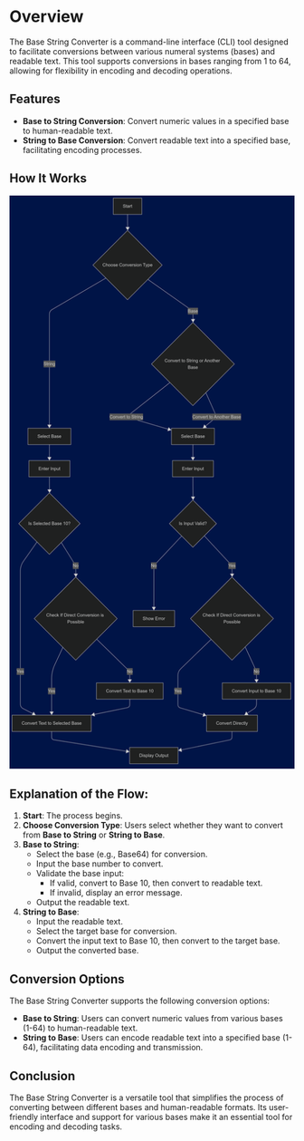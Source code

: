 # Overview

The Base String Converter is a command-line interface (CLI) tool designed to facilitate conversions between various numeral systems (bases) and readable text. This tool supports conversions in bases ranging from 1 to 64, allowing for flexibility in encoding and decoding operations.

<h2>Features</h2>

<ul>
    <li><strong>Base to String Conversion</strong>: Convert numeric values in a specified base to human-readable text.</li>
    <li><strong>String to Base Conversion</strong>: Convert readable text into a specified base, facilitating encoding processes.</li>
</ul>

<h2>How It Works</h2>

<p align="center">
    <img src="images/preview.png" alt="Flowchart of Base String Converter" width="600"/>
</p>

<h2>Explanation of the Flow:</h2>

<ol>
    <li><strong>Start</strong>: The process begins.</li>
    <li><strong>Choose Conversion Type</strong>: Users select whether they want to convert from <strong>Base to String</strong> or <strong>String to Base</strong>.</li>
    <li><strong>Base to String</strong>:
        <ul>
            <li>Select the base (e.g., Base64) for conversion.</li>
            <li>Input the base number to convert.</li>
            <li>Validate the base input:
                <ul>
                    <li>If valid, convert to Base 10, then convert to readable text.</li>
                    <li>If invalid, display an error message.</li>
                </ul>
            </li>
            <li>Output the readable text.</li>
        </ul>
    </li>
    <li><strong>String to Base</strong>:
        <ul>
            <li>Input the readable text.</li>
            <li>Select the target base for conversion.</li>
            <li>Convert the input text to Base 10, then convert to the target base.</li>
            <li>Output the converted base.</li>
        </ul>
    </li>
</ol>

<h2>Conversion Options</h2>

<p>The Base String Converter supports the following conversion options:</p>

<ul>
    <li><strong>Base to String</strong>: Users can convert numeric values from various bases (1-64) to human-readable text.</li>
    <li><strong>String to Base</strong>: Users can encode readable text into a specified base (1-64), facilitating data encoding and transmission.</li>
</ul>

<h2>Conclusion</h2>

<p>The Base String Converter is a versatile tool that simplifies the process of converting between different bases and human-readable formats. Its user-friendly interface and support for various bases make it an essential tool for encoding and decoding tasks.</p>
